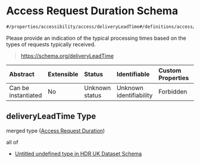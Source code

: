 # Access Request Duration Schema

```txt
#/properties/accessibility/access/deliveryLeadTime#/definitions/access/properties/deliveryLeadTime
```

Please provide an indication of the typical processing times based on the types of requests typically received.

> <https://schema.org/deliveryLeadTime>

| Abstract            | Extensible | Status         | Identifiable            | Custom Properties | Additional Properties | Access Restrictions | Defined In                                                                                        |
| :------------------ | :--------- | :------------- | :---------------------- | :---------------- | :-------------------- | :------------------ | :------------------------------------------------------------------------------------------------ |
| Can be instantiated | No         | Unknown status | Unknown identifiability | Forbidden         | Allowed               | none                | [dataset.schema.json*](../../../schema/dataset/latest/dataset.schema.json "open original schema") |

## deliveryLeadTime Type

merged type ([Access Request Duration](dataset-definitions-access-properties-access-request-duration.md))

all of

*   [Untitled undefined type in HDR UK Dataset Schema](dataset-definitions-access-properties-access-request-duration-allof-0.md "check type definition")
